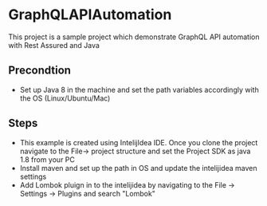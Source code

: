 # GraphQLAPIAutomation
This project is a sample project which demonstrate GraphQL API automation with Rest Assured and Java

Precondtion
-----------
* Set up Java 8 in the machine and set the path variables accordingly with the OS (Linux/Ubuntu/Mac)

Steps
-----

* This example is created using IntelijIdea IDE. Once you clone the project navigate to the File-> project structure and set the Project SDK as java 1.8 from your PC 
* Install maven and  set up the path in OS and update the intelijidea maven settings
* Add Lombok pluign in to the intelijidea by navigating to the File -> Settings -> Plugins and search "Lombok"

